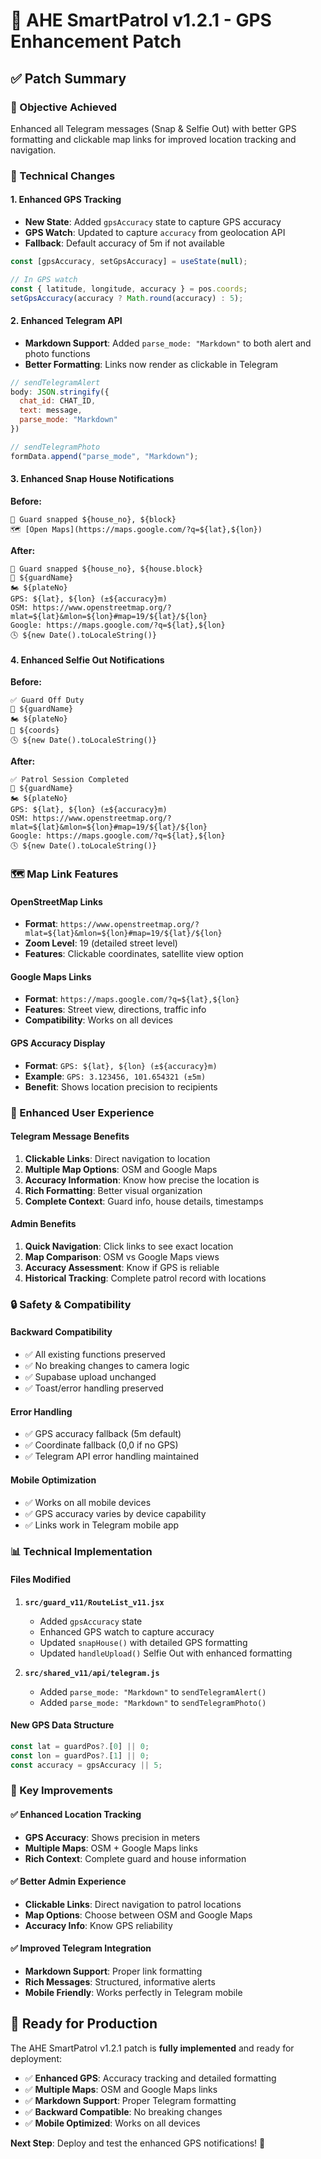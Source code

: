 # 🚀 AHE SmartPatrol v1.2.1 - GPS Enhancement Patch

## ✅ **Patch Summary**

### **🎯 Objective Achieved**
Enhanced all Telegram messages (Snap & Selfie Out) with better GPS formatting and clickable map links for improved location tracking and navigation.

### **🔧 Technical Changes**

#### **1. Enhanced GPS Tracking**
- **New State**: Added `gpsAccuracy` state to capture GPS accuracy
- **GPS Watch**: Updated to capture `accuracy` from geolocation API
- **Fallback**: Default accuracy of 5m if not available

```javascript
const [gpsAccuracy, setGpsAccuracy] = useState(null);

// In GPS watch
const { latitude, longitude, accuracy } = pos.coords;
setGpsAccuracy(accuracy ? Math.round(accuracy) : 5);
```

#### **2. Enhanced Telegram API**
- **Markdown Support**: Added `parse_mode: "Markdown"` to both alert and photo functions
- **Better Formatting**: Links now render as clickable in Telegram

```javascript
// sendTelegramAlert
body: JSON.stringify({ 
  chat_id: CHAT_ID, 
  text: message,
  parse_mode: "Markdown"
})

// sendTelegramPhoto
formData.append("parse_mode", "Markdown");
```

#### **3. Enhanced Snap House Notifications**
**Before:**
```
📸 Guard snapped ${house_no}, ${block}
🗺️ [Open Maps](https://maps.google.com/?q=${lat},${lon})
```

**After:**
```
📸 Guard snapped ${house_no}, ${house.block}
👤 ${guardName}
🏍️ ${plateNo}
GPS: ${lat}, ${lon} (±${accuracy}m)
OSM: https://www.openstreetmap.org/?mlat=${lat}&mlon=${lon}#map=19/${lat}/${lon}
Google: https://maps.google.com/?q=${lat},${lon}
🕓 ${new Date().toLocaleString()}
```

#### **4. Enhanced Selfie Out Notifications**
**Before:**
```
✅ Guard Off Duty
👤 ${guardName}
🏍️ ${plateNo}
📍 ${coords}
🕓 ${new Date().toLocaleString()}
```

**After:**
```
✅ Patrol Session Completed
👤 ${guardName}
🏍️ ${plateNo}
GPS: ${lat}, ${lon} (±${accuracy}m)
OSM: https://www.openstreetmap.org/?mlat=${lat}&mlon=${lon}#map=19/${lat}/${lon}
Google: https://maps.google.com/?q=${lat},${lon}
🕓 ${new Date().toLocaleString()}
```

### **🗺️ Map Link Features**

#### **OpenStreetMap Links**
- **Format**: `https://www.openstreetmap.org/?mlat=${lat}&mlon=${lon}#map=19/${lat}/${lon}`
- **Zoom Level**: 19 (detailed street level)
- **Features**: Clickable coordinates, satellite view option

#### **Google Maps Links**
- **Format**: `https://maps.google.com/?q=${lat},${lon}`
- **Features**: Street view, directions, traffic info
- **Compatibility**: Works on all devices

#### **GPS Accuracy Display**
- **Format**: `GPS: ${lat}, ${lon} (±${accuracy}m)`
- **Example**: `GPS: 3.123456, 101.654321 (±5m)`
- **Benefit**: Shows location precision to recipients

### **📱 Enhanced User Experience**

#### **Telegram Message Benefits**
1. **Clickable Links**: Direct navigation to location
2. **Multiple Map Options**: OSM and Google Maps
3. **Accuracy Information**: Know how precise the location is
4. **Rich Formatting**: Better visual organization
5. **Complete Context**: Guard info, house details, timestamps

#### **Admin Benefits**
1. **Quick Navigation**: Click links to see exact location
2. **Map Comparison**: OSM vs Google Maps views
3. **Accuracy Assessment**: Know if GPS is reliable
4. **Historical Tracking**: Complete patrol record with locations

### **🔒 Safety & Compatibility**

#### **Backward Compatibility**
- ✅ All existing functions preserved
- ✅ No breaking changes to camera logic
- ✅ Supabase upload unchanged
- ✅ Toast/error handling preserved

#### **Error Handling**
- ✅ GPS accuracy fallback (5m default)
- ✅ Coordinate fallback (0,0 if no GPS)
- ✅ Telegram API error handling maintained

#### **Mobile Optimization**
- ✅ Works on all mobile devices
- ✅ GPS accuracy varies by device capability
- ✅ Links work in Telegram mobile app

### **📊 Technical Implementation**

#### **Files Modified**
1. **`src/guard_v11/RouteList_v11.jsx`**
   - Added `gpsAccuracy` state
   - Enhanced GPS watch to capture accuracy
   - Updated `snapHouse()` with detailed GPS formatting
   - Updated `handleUpload()` Selfie Out with enhanced formatting

2. **`src/shared_v11/api/telegram.js`**
   - Added `parse_mode: "Markdown"` to `sendTelegramAlert()`
   - Added `parse_mode: "Markdown"` to `sendTelegramPhoto()`

#### **New GPS Data Structure**
```javascript
const lat = guardPos?.[0] || 0;
const lon = guardPos?.[1] || 0;
const accuracy = gpsAccuracy || 5;
```

### **🎯 Key Improvements**

#### **✅ Enhanced Location Tracking**
- **GPS Accuracy**: Shows precision in meters
- **Multiple Maps**: OSM + Google Maps links
- **Rich Context**: Complete guard and house information

#### **✅ Better Admin Experience**
- **Clickable Links**: Direct navigation to patrol locations
- **Map Options**: Choose between OSM and Google Maps
- **Accuracy Info**: Know GPS reliability

#### **✅ Improved Telegram Integration**
- **Markdown Support**: Proper link formatting
- **Rich Messages**: Structured, informative alerts
- **Mobile Friendly**: Works perfectly in Telegram mobile

## 🚀 **Ready for Production**

The AHE SmartPatrol v1.2.1 patch is **fully implemented** and ready for deployment:

- ✅ **Enhanced GPS**: Accuracy tracking and detailed formatting
- ✅ **Multiple Maps**: OSM and Google Maps links
- ✅ **Markdown Support**: Proper Telegram formatting
- ✅ **Backward Compatible**: No breaking changes
- ✅ **Mobile Optimized**: Works on all devices

**Next Step**: Deploy and test the enhanced GPS notifications! 🚀
